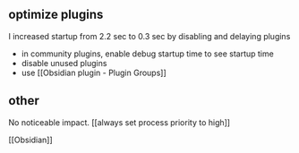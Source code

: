 ## optimize plugins
I increased startup from 2.2 sec to 0.3 sec by disabling and delaying plugins
- in community plugins, enable debug startup time to see startup time
- disable unused plugins
- use [[Obsidian plugin - Plugin Groups]]
## other
No noticeable impact. [[always set process priority to high]]

[[Obsidian]]
